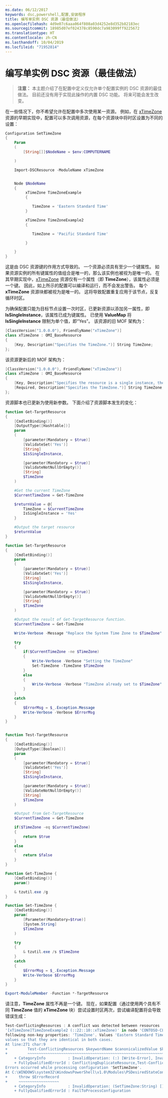 ```yaml
---
ms.date: 06/12/2017
keywords: dsc,powershell,配置,安装程序
title: 编写单实例 DSC 资源（最佳做法）
ms.openlocfilehash: 4d9e07c6aaa064f808a03d4252e8d352b82183ec
ms.sourcegitcommit: 18985d07ef024378c8590dc7a983099ff9225672
ms.translationtype: HT
ms.contentlocale: zh-CN
ms.lasthandoff: 10/04/2019
ms.locfileid: "71952814"
---
```

# <a name="writing-a-single-instance-dsc-resource-best-practice"></a>编写单实例 DSC 资源（最佳做法）

>**注意：** 本主题介绍了在配置中定义仅允许单个配置实例的 DSC 资源的最佳做法。 目前还没有用于实现此操作的内置 DSC 功能。 将来可能会发生改变。

在一些情况下，你不希望允许在配置中多次使用某一资源。 例如，在 [xTimeZone](https://github.com/PowerShell/xTimeZone) 资源的早期实现中，配置可以多次调用资源，在每个资源块中将时区设置为不同的设置：

```powershell
Configuration SetTimeZone
{
    Param
    (
        [String[]]$NodeName = $env:COMPUTERNAME

    )

    Import-DSCResource -ModuleName xTimeZone


    Node $NodeName
    {
         xTimeZone TimeZoneExample
         {

            TimeZone = 'Eastern Standard Time'
         }

         xTimeZone TimeZoneExample2
         {

            TimeZone = 'Pacific Standard Time'

         }

    }
}
```

这是由 DSC 资源键的作用方式导致的。 一个资源必须具有至少一个键属性。 如果资源实例的所有键属性的值组合是唯一的，那么该实例也被视为是唯一的。 在其早期实现中，[xTimeZone](https://github.com/PowerShell/xTimeZone) 资源仅有一个属性（即 **TimeZone**），该属性必须是一个键。 因此，如上所示的配置可以编译和运行，而不会发出警告。 每个 **xTimeZone** 资源块都被视为是唯一的。 这将导致配置重复应用于该节点，反复循环时区。

为确保配置只能为目标节点设置一次时区，已更新资源以添加另一属性，即 **IsSingleInstance**，该属性已成为键属性。
已使用 **ValueMap** 将 **IsSingleInstance** 限制为单个值，即“Yes”。 该资源的旧 MOF 架构为：

```powershell
[ClassVersion("1.0.0.0"), FriendlyName("xTimeZone")]
class xTimeZone : OMI_BaseResource
{
    [Key, Description("Specifies the TimeZone.")] String TimeZone;
};
```

该资源更新后的 MOF 架构为：

```powershell
[ClassVersion("1.0.0.0"), FriendlyName("xTimeZone")]
class xTimeZone : OMI_BaseResource
{
    [Key, Description("Specifies the resource is a single instance, the value must be 'Yes'"), ValueMap{"Yes"}, Values{"Yes"}] String IsSingleInstance;
    [Required, Description("Specifies the TimeZone.")] String TimeZone;
};
```

资源脚本也已更新为使用新参数。 下面介绍了资源脚本发生的变化：

```powershell
function Get-TargetResource
{
    [CmdletBinding()]
    [OutputType([Hashtable])]
    param
    (
        [parameter(Mandatory = $true)]
        [ValidateSet('Yes')]
        [String]
        $IsSingleInstance,

        [parameter(Mandatory = $true)]
        [ValidateNotNullOrEmpty()]
        [String]
        $TimeZone
    )

    #Get the current TimeZone
    $CurrentTimeZone = Get-TimeZone

    $returnValue = @{
        TimeZone = $CurrentTimeZone
        IsSingleInstance = 'Yes'
    }

    #Output the target resource
    $returnValue
}

function Set-TargetResource
{
    [CmdletBinding()]
    param
    (
        [parameter(Mandatory = $true)]
        [ValidateSet('Yes')]
        [String]
        $IsSingleInstance,

        [parameter(Mandatory = $true)]
        [ValidateNotNullOrEmpty()]
        [String]
        $TimeZone
    )

    #Output the result of Get-TargetResource function.
    $CurrentTimeZone = Get-TimeZone

    Write-Verbose -Message "Replace the System Time Zone to $TimeZone"
    
    try
    {
        if($CurrentTimeZone -ne $TimeZone)
        {
            Write-Verbose -Verbose "Setting the TimeZone"
            Set-TimeZone -TimeZone $TimeZone
        }
        else
        {
            Write-Verbose -Verbose "TimeZone already set to $TimeZone"
        }
    }
    catch
    {
        $ErrorMsg = $_.Exception.Message
        Write-Verbose -Verbose $ErrorMsg
    }
}


function Test-TargetResource
{
    [CmdletBinding()]
    [OutputType([Boolean])]
    param
    (
        [parameter(Mandatory = $true)]
        [ValidateSet('Yes')]
        [String]
        $IsSingleInstance,

        [parameter(Mandatory = $true)]
        [ValidateNotNullOrEmpty()]
        [String]
        $TimeZone
    )

    #Output from Get-TargetResource
    $CurrentTimeZone = Get-TimeZone

    if($TimeZone -eq $CurrentTimeZone)
    {
        return $true
    }
    else
    {
        return $false
    }
}

Function Get-TimeZone {
    [CmdletBinding()]
    param()

    & tzutil.exe /g
}

Function Set-TimeZone {
    [CmdletBinding()]
    param(
        [Parameter(Mandatory=$true)]
        [System.String]
        $TimeZone
    )

    try
    {
        & tzutil.exe /s $TimeZone
    }
    catch
    {
        $ErrorMsg = $_.Exception.Message
        Write-Verbose $ErrorMsg
    }
}

Export-ModuleMember -Function *-TargetResource
```

请注意，**TimeZone** 属性不再是一个键。 现在，如果配置（通过使用两个具有不同 **TimeZone** 值的 **xTimeZone** 块）尝试设置时区两次，尝试编译配置将会导致错误生成：

```powershell
Test-ConflictingResources : A conflict was detected between resources '[xTimeZone]TimeZoneExample (::15::10::xTimeZone)' and
'[xTimeZone]TimeZoneExample2 (::22::10::xTimeZone)' in node 'CONTOSO-CLIENT'. Resources have identical key properties but there are differences in the
following non-key properties: 'TimeZone'. Values 'Eastern Standard Time' don't match values 'Pacific Standard Time'. Please update these property
values so that they are identical in both cases.
At line:271 char:9
+         Test-ConflictingResources $keywordName $canonicalizedValue $k ...
+         ~~~~~~~~~~~~~~~~~~~~~~~~~~~~~~~~~~~~~~~~~~~~~~~~~~~~~~~~~~~~~
    + CategoryInfo          : InvalidOperation: (:) [Write-Error], InvalidOperationException
    + FullyQualifiedErrorId : ConflictingDuplicateResource,Test-ConflictingResources
Errors occurred while processing configuration 'SetTimeZone'.
At C:\WINDOWS\system32\WindowsPowerShell\v1.0\Modules\PSDesiredStateConfiguration\PSDesiredStateConfiguration.psm1:3705 char:5
+     throw $ErrorRecord
+     ~~~~~~~~~~~~~~~~~~
    + CategoryInfo          : InvalidOperation: (SetTimeZone:String) [], InvalidOperationException
    + FullyQualifiedErrorId : FailToProcessConfiguration
```
